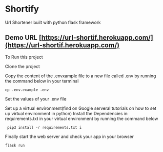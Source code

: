 # Shortify
Url Shortener built with python  flask framework

## Demo URL [https://url-shortif.herokuapp.com/](https://url-shortif.herokuapp.com/)

To Run this project 

Clone the project

Copy the content of the .envxample file to a new file called .env by running the command below in your terminal

`cp .env.example .env`

Set the values of your .env file

Set up a virtual environment(find on Google serveral tutorials on how to set up virtual environment in python)
Install the Dependencies in requirements.txt in your virtual environment by running the command below

` pip3 install -r requirements.txt i`

Finally start the web server and check your app in your browser

`flask run`
